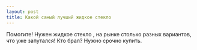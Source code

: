 ```yaml
---
layout: post 
title: Какой самый лучший жидкое стекло 
--- 
```

Помогите! Нужен жидкое стекло , на рынке столько разных вариантов, что уже запутался! Кто брал? Нужно срочно купить.